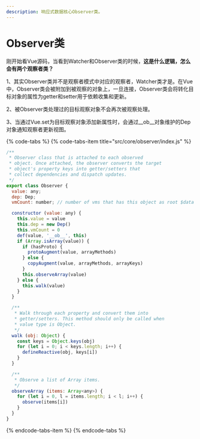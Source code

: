 ```yaml
---
description: 响应式数据核心Observer类。
---
```


# Observer类

刚开始看Vue源码，当看到Watcher和Observer类的时候，**这是什么逻辑，怎么会有两个观察者类？**

1、其实Observer类并不是观察者模式中对应的观察者，Watcher类才是。在Vue中，Observer类会被附加到被观察的对象上，一旦连接，Observer类会将转化目标对象的属性为getter和setter用于依赖收集和更新。

2、被Observer类处理过的目标观察对象不会再次被观察处理。

3、当通过Vue.set为目标观察对象添加新属性时，会通过\_\_ob\_\_对象维护的Dep对象通知观察者更新视图。

{% code-tabs %}
{% code-tabs-item title="src/core/observer/index.js" %}
```javascript
/**
 * Observer class that is attached to each observed
 * object. Once attached, the observer converts the target
 * object's property keys into getter/setters that
 * collect dependencies and dispatch updates.
 */
export class Observer {
  value: any;
  dep: Dep;
  vmCount: number; // number of vms that has this object as root $data

  constructor (value: any) {
    this.value = value
    this.dep = new Dep()
    this.vmCount = 0
    def(value, '__ob__', this)
    if (Array.isArray(value)) {
      if (hasProto) {
        protoAugment(value, arrayMethods)
      } else {
        copyAugment(value, arrayMethods, arrayKeys)
      }
      this.observeArray(value)
    } else {
      this.walk(value)
    }
  }

  /**
   * Walk through each property and convert them into
   * getter/setters. This method should only be called when
   * value type is Object.
   */
  walk (obj: Object) {
    const keys = Object.keys(obj)
    for (let i = 0; i < keys.length; i++) {
      defineReactive(obj, keys[i])
    }
  }

  /**
   * Observe a list of Array items.
   */
  observeArray (items: Array<any>) {
    for (let i = 0, l = items.length; i < l; i++) {
      observe(items[i])
    }
  }
}

```
{% endcode-tabs-item %}
{% endcode-tabs %}

